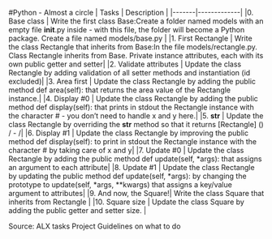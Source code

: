 #Python - Almost a circle
| Tasks	| Description |
|-------|-------------|
|0. Base class | Write the first class Base:Create a folder named models with an empty file __init__.py inside - with this file, the folder will become a Python package. Create a file named models/base.py |
|1. First Rectangle | Write the class Rectangle that inherits from Base:In the file models/rectangle.py. Class Rectangle inherits from Base. Private instance attributes, each with its own public getter and setter|
|2. Validate attributes | Update the class Rectangle by adding validation of all setter methods and instantiation (id excluded)|
|3. Area first | Update the class Rectangle by adding the public method def area(self): that returns the area value of the Rectangle instance.|
|4. Display #0 | Update the class Rectangle by adding the public method def display(self): that prints in stdout the Rectangle instance with the character # - you don’t need to handle x and y here.|
|5. __str__  | Update the class Rectangle by overriding the __str__ method so that it returns [Rectangle] (<id>) <x>/<y> - <width>/<height>|
|6. Display #1 | Update the class Rectangle by improving the public method def display(self): to print in stdout the Rectangle instance with the character # by taking care of x and y|
|7. Update #0 | Update the class Rectangle by adding the public method def update(self, *args): that assigns an argument to each attribute|
|8. Update #1 | Update the class Rectangle by updating the public method def update(self, *args): by changing the prototype to update(self, *args, **kwargs) that assigns a key/value argument to attributes|
|9. And now, the Square!| Write the class Square that inherits from Rectangle |
|10. Square size | Update the class Square by adding the public getter and setter size. |

Source: ALX tasks Project
Guidelines on what to do

